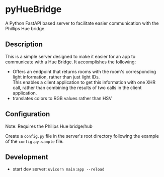 # pyHueBridge
A Python FastAPI based server to facilitate easier communication with the Phillips Hue bridge.

## Description
This is a simple server designed to make it easier for an app to communicate with a Hue Bridge.
It accomplishes the following:
 - Offers an endpoint that returns rooms with the room's corresponding light information, rather than just light IDs.   
 This enables a client application to get this information with one XHR call, rather than combining the results of two calls in the client application.
 - translates colors to RGB values rather than HSV 

## Configuration
Note: Requires the Philips Hue bridge/hub

Create a `config.py` file in the server's root directory following the example of the `config.py.sample` file.

## Development
 - start dev server: `uvicorn main:app --reload`
